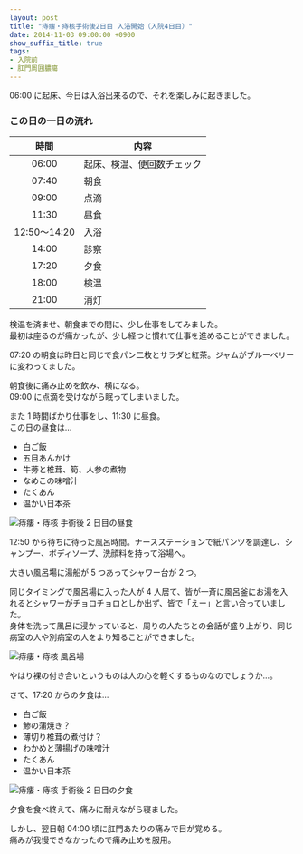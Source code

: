 ```yaml
---
layout: post
title: "痔瘻・痔核手術後2日目 入浴開始（入院4日目）"
date: 2014-11-03 09:00:00 +0900
show_suffix_title: true
tags:
- 入院前
- 肛門周囲膿瘍
---
```


06:00 に起床、今日は入浴出来るので、それを楽しみに起きました。


### この日の一日の流れ

|時間|内容|
|:-:|-|
|06:00|起床、検温、便回数チェック|
|07:40|朝食|
|09:00|点滴|
|11:30|昼食|
|12:50〜14:20|入浴|
|14:00|診察|
|17:20|夕食|
|18:00|検温|
|21:00|消灯|


検温を済ませ、朝食までの間に、少し仕事をしてみました。  
最初は座るのが痛かったが、少し経つと慣れて仕事を進めることができました。

<!-- more -->

07:20 の朝食は昨日と同じで食パン二枚とサラダと紅茶。ジャムがブルーベリーに変わってました。

朝食後に痛み止めを飲み、横になる。  
09:00 に点滴を受けながら眠ってしまいました。

また 1 時間ばかり仕事をし、11:30 に昼食。  
この日の昼食は...

- 白ご飯
- 五目あんかけ
- 牛蒡と椎茸、筍、人参の煮物
- なめこの味噌汁
- たくあん
- 温かい日本茶

![痔瘻・痔核 手術後 2 日目の昼食](https://31.media.tumblr.com/8320c151e60d4cd7f1f332de80e0fd75/tumblr_inline_nf1b0biEeS1qc24pp.jpg)

12:50 から待ちに待った風呂時間。ナースステーションで紙パンツを調達し、シャンプー、ボディソープ、洗顔料を持って浴場へ。

大きい風呂場に湯船が 5 つあってシャワー台が 2 つ。

同じタイミングで風呂場に入った人が 4 人居て、皆が一斉に風呂釜にお湯を入れるとシャワーがチョロチョロとしか出ず、皆で「えー」と言い合っていました。  
身体を洗って風呂に浸かっていると、周りの人たちとの会話が盛り上がり、同じ病室の人や別病室の人をより知ることができました。

![痔瘻・痔核 風呂場](https://31.media.tumblr.com/58a41426a1ddfc408dfca9453fa63121/tumblr_inline_nf1b53Vq1G1qc24pp.jpg)

やはり裸の付き合いというものは人の心を軽くするものなのでしょうか...。

さて、17:20 からの夕食は...

- 白ご飯
- 鯵の蒲焼き？
- 薄切り椎茸の煮付け？
- わかめと薄揚げの味噌汁
- たくあん
- 温かい日本茶

![痔瘻・痔核 手術後 2 日目の夕食](https://31.media.tumblr.com/bbf44bf7d3acccbaf484cc221e24c984/tumblr_inline_nf1b0godfx1qc24pp.jpg)

夕食を食べ終えて、痛みに耐えながら寝ました。

しかし、翌日朝 04:00 頃に肛門あたりの痛みで目が覚める。  
痛みが我慢できなかったので痛み止めを服用。

